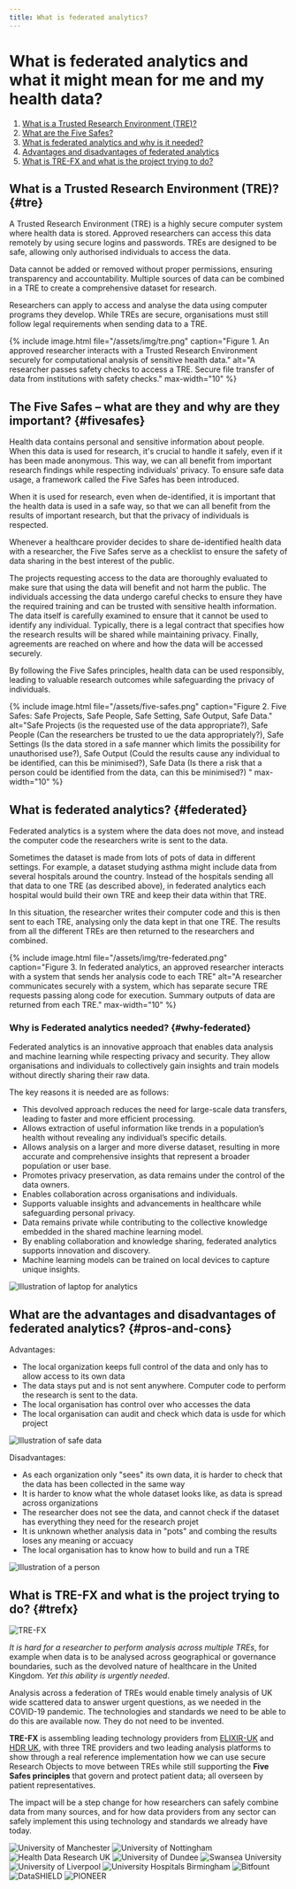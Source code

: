 ```yaml
---
title: What is federated analytics?
---
```


# What is federated analytics and what it might mean for me and my health data?

1. [What is a Trusted Research Environment (TRE)?](#tre)
2. [What are the Five Safes?](#fivesafes)
3. [What is federated analytics and why is it needed?](#federated)
4. [Advantages and disadvantages of federated analytics](#pros-and-cons)
5. [What is TRE-FX and what is the project trying to do?](#trefx)

## What is a Trusted Research Environment (TRE)? {#tre}

A Trusted Research Environment (TRE) is a highly secure computer system where health data is stored. Approved researchers can access this data remotely by using secure logins and passwords. TREs are designed to be safe, allowing only authorised individuals to access the data. 

Data cannot be added or removed without proper permissions, ensuring transparency and accountability. Multiple sources of data can be combined in a TRE to create a comprehensive dataset for research. 

Researchers can apply to access and analyse the data using computer programs they develop. While TREs are secure, organisations must still follow legal requirements when sending data to a TRE. 


{% include image.html file="/assets/img/tre.png" caption="Figure 1. An approved researcher interacts with a Trusted Research Environment securely for computational analysis of sensitive health data." alt="A researcher passes safety checks to access a TRE. Secure file transfer of data from institutions with safety checks." max-width="10" %}


## The Five Safes – what are they and why are they important? {#fivesafes}

Health data contains personal and sensitive information about people. When this data is used for research, it's crucial to handle it safely, even if it has been made anonymous. This way, we can all benefit from important research findings while respecting individuals' privacy. To ensure safe data usage, a framework called the Five Safes has been introduced.

When it is used for research, even when de-identified, it is important that the health data is used in a safe way, so that we can all benefit from the results of important research, but that the privacy of individuals is respected.   

Whenever a healthcare provider decides to share de-identified health data with a researcher, the Five Safes serve as a checklist to ensure the safety of data sharing in the best interest of the public.

The projects requesting access to the data are thoroughly evaluated to make sure that using the data will benefit and not harm the public. The individuals accessing the data undergo careful checks to ensure they have the required training and can be trusted with sensitive health information. The data itself is carefully examined to ensure that it cannot be used to identify any individual. Typically, there is a legal contract that specifies how the research results will be shared while maintaining privacy. Finally, agreements are reached on where and how the data will be accessed securely.

By following the Five Safes principles, health data can be used responsibly, leading to valuable research outcomes while safeguarding the privacy of individuals.

{% include image.html file="/assets/five-safes.png" caption="Figure 2. Five Safes: Safe Projects, Safe People, Safe Setting, Safe Output, Safe Data." alt="Safe Projects (is the requested use of the data appropriate?), Safe People (Can the researchers be trusted to ue the data appropriately?), Safe Settings (Is the data stored in a safe manner which limits the possibility for unauthorised use?), Safe Output (Could the results cause any individual to be identified, can this be minimised?), Safe Data (Is there a risk that a person could be identified from the data, can this be minimised?) " max-width="10" %}

## What is federated analytics? {#federated}

Federated analytics is a system where the data does not move, and instead the computer code the researchers write is sent to the data.

Sometimes the dataset is made from lots of pots of data in different settings.  For example, a dataset studying asthma might include data from several hospitals around the country. Instead of the hospitals sending all that data to one TRE (as described above), in federated analytics each hospital would build their own TRE and keep their data within that TRE. 

In this situation, the researcher writes their computer code and this is then sent to each TRE, analysing only the data kept in that one TRE.  The results from all the different TREs are then returned to the researchers and combined.

{% include image.html file="/assets/img/tre-federated.png" caption="Figure 3. In federated analytics, an approved researcher interacts with a system that sends her analysis code to each TRE" alt="A researcher communicates securely with a system, which has separate secure TRE requests passing along code for execution. Summary outputs of data are returned from each TRE." max-width="10" %}

### Why is Federated analytics needed? {#why-federated}

Federated analytics is an innovative approach that enables data analysis and machine learning while respecting privacy and security. They allow organisations and individuals to collectively gain insights and train models without directly sharing their raw data.

The key reasons it is needed are as follows:

* This devolved approach reduces the need for large-scale data transfers, leading to faster and more efficient processing.
* Allows extraction of useful information like trends in a population’s health without revealing any individual’s specific details.
* Allows analysis on a larger and more diverse dataset, resulting in more accurate and comprehensive insights that represent a broader population or user base.
* Promotes privacy preservation, as data remains under the control of the data owners.
* Enables collaboration across organisations and individuals.
* Supports valuable insights and advancements in healthcare while safeguarding personal privacy.
* Data remains private while contributing to the collective knowledge embedded in the shared machine learning model.
* By enabling collaboration and knowledge sharing, federated analytics supports innovation and discovery. 
* Machine learning models can be trained on local devices to capture unique insights.

![Illustration of laptop for analytics](/assets/img/laptop.png)

## What are the advantages and  disadvantages of federated analytics? {#pros-and-cons}

Advantages:

* The local organization keeps full control of the data and only has to allow access to its own data
* The data stays put and is not sent anywhere. Computer code to perform the research is sent to the data.
* The local organisation has control over who accesses the data
* The local organisation can audit and check which data is usde for which project

![Illustration of safe data](/assets/img/safe.png)

Disadvantages:
* As each organization only "sees" its own data, it is harder to check that the data has been collected in the same way
* It is harder to know what the whole dataset looks like, as data is spread across organizations
* The researcher does not see the data, and cannot check if the dataset has everything they need for the research projet
* It is unknown whether analysis data in "pots" and combing the results loses any meaning or accuacy
* The local organisation has to know how to build and run a TRE


![Illustration of a person](/assets/img/person.png)

## What is TRE-FX and what is the project trying to do? {#trefx}

![TRE-FX](/assets/img/tre-fx-logo.svg)

_It is hard for a researcher to perform analysis across multiple TREs_, for example when data is to be analysed across geographical or governance boundaries, such as the devolved nature of healthcare in the United Kingdom. _Yet this ability is urgently needed_.

Analysis across a federation of TREs would enable timely analysis of UK wide scattered data to answer urgent questions, as we needed in the COVID-19 pandemic. The technologies and standards we need to be able to do this are available now. They do not need to be invented.

**TRE-FX** is assembling leading technology providers from [ELIXIR-UK](https://elixiruknode.org/) and [HDR UK](https://www.hdruk.ac.uk/), with three TRE providers and two leading analysis platforms to show through a real reference implementation how we can use secure Research Objects to move between TREs while still supporting the **Five Safes principles** that govern and protect patient data; all overseen by patient representatives.

The impact will be a step change for how researchers can safely combine data from many sources, and for how data providers from any sector can safely implement this using technology and standards we already have today.

![University of Manchester](/assets/img/partners/manchester.png)
![University of Nottingham](/assets/img/partners/nottingham.png)
![Health Data Research UK](/assets/img/partners/hdruk.svg)
![University of Dundee](/assets/img/partners/dundee.png)
![Swansea University](/assets/img/partners/swansea.png)
![University of Liverpool](/assets/img/partners/liverpool.png)
![University Hospitals Birmingham](/assets/img/partners/birmingham.png)
![Bitfount](/assets/img/partners/bitfount.png)
![DataSHIELD](/assets/img/partners/datashield.png)
![PIONEER](/assets/img/partners/pioneer.png)

